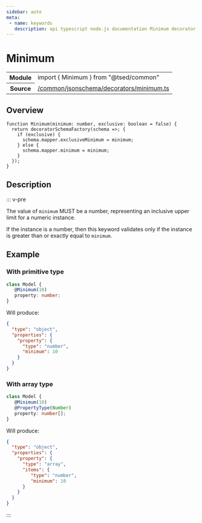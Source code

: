 ```yaml
---
sidebar: auto
meta:
 - name: keywords
   description: api typescript node.js documentation Minimum decorator
---
```

# Minimum <Badge text="Decorator" type="decorator"/>
<!-- Summary -->
<section class="symbol-info"><table class="is-full-width"><tbody><tr><th>Module</th><td><div class="lang-typescript"><span class="token keyword">import</span> { Minimum }&nbsp;<span class="token keyword">from</span>&nbsp;<span class="token string">"@tsed/common"</span></div></td></tr><tr><th>Source</th><td><a href="https://github.com/Romakita/ts-express-decorators/blob/v4.30.2/src//common/jsonschema/decorators/minimum.ts#L0-L0">/common/jsonschema/decorators/minimum.ts</a></td></tr></tbody></table></section>

<!-- Overview -->
## Overview


<pre><code class="typescript-lang ">function <span class="token function">Minimum</span><span class="token punctuation">(</span>minimum<span class="token punctuation">:</span> <span class="token keyword">number</span><span class="token punctuation">,</span> exclusive<span class="token punctuation">:</span> <span class="token keyword">boolean</span><span class="token punctuation"> = </span>false<span class="token punctuation">)</span> <span class="token punctuation">{</span>
  return <span class="token function">decoratorSchemaFactory</span><span class="token punctuation">(</span>schema =&gt<span class="token punctuation">;</span> <span class="token punctuation">{</span>
    if <span class="token punctuation">(</span>exclusive<span class="token punctuation">)</span> <span class="token punctuation">{</span>
      schema.mapper.exclusiveMinimum<span class="token punctuation"> = </span>minimum<span class="token punctuation">;</span>
    <span class="token punctuation">}</span> else <span class="token punctuation">{</span>
      schema.mapper.minimum<span class="token punctuation"> = </span>minimum<span class="token punctuation">;</span>
    <span class="token punctuation">}</span>
  <span class="token punctuation">}</span><span class="token punctuation">)</span><span class="token punctuation">;</span>
<span class="token punctuation">}</span>
</code></pre>



<!-- Description -->
## Description

::: v-pre

The value of `minimum` MUST be a number, representing an inclusive upper limit for a numeric instance.

If the instance is a number, then this keyword validates only if the instance is greater than or exactly equal to `minimum`.

## Example
### With primitive type

```typescript
class Model {
   @Minimum(10)
   property: number;
}
```

Will produce:

```json
{
  "type": "object",
  "properties": {
    "property": {
      "type": "number",
      "minimum": 10
    }
  }
}
```

### With array type

```typescript
class Model {
   @Minimum(10)
   @PropertyType(Number)
   property: number[];
}
```

Will produce:

```json
{
  "type": "object",
  "properties": {
    "property": {
      "type": "array",
      "items": {
         "type": "number",
         "minimum": 10
      }
    }
  }
}
```


:::